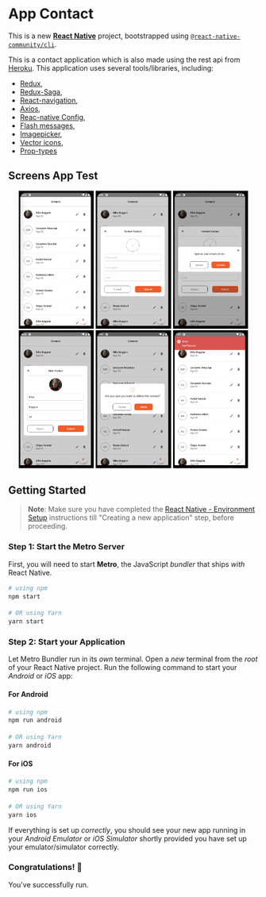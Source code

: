 # App Contact

This is a new [**React Native**](https://reactnative.dev) project, bootstrapped using [`@react-native-community/cli`](https://github.com/react-native-community/cli).

This is a contact application which is also made using the rest api from [Heroku](https://www.heroku.com/contact).
This application uses several tools/libraries, including:

- [Redux](https://redux.js.org/introduction/getting-started),
- [Redux-Saga](https://redux-saga.js.org/docs/introduction/GettingStarted),
- [React-navigation](https://reactnavigation.org/docs/redux-integration),
- [Axios](https://axios-http.com/docs/intro),
- [Reac-native Config](https://www.npmjs.com/package/react-native-config),
- [Flash messages](https://www.npmjs.com/package/react-native-flash-message),
- [Imagepicker](https://github.com/react-native-image-picker),
- [Vector icons](https://oblador.github.io/react-native-vector-icons),
- [Prop-types](https://www.npmjs.com/package/prop-types)

## Screens App Test

<p align="center">
    <img src="AppScreens/contact-list.png" width="30%"> 
    <img src="AppScreens/contact-add.png" width="30%"> 
    <img src="AppScreens/upload-img.png" width="30%" >
    <img src="AppScreens/contact-edit.png" width="30%" >
    <img src="AppScreens/toast-alert.png" width="30%" >
    <img src="AppScreens/submit-alert.png" width="30%" >
</p>

## Getting Started

> **Note**: Make sure you have completed the [React Native - Environment Setup](https://reactnative.dev/docs/environment-setup) instructions till "Creating a new application" step, before proceeding.

### Step 1: Start the Metro Server

First, you will need to start **Metro**, the JavaScript _bundler_ that ships _with_ React Native.

```bash
# using npm
npm start

# OR using Yarn
yarn start
```

### Step 2: Start your Application

Let Metro Bundler run in its _own_ terminal. Open a _new_ terminal from the _root_ of your React Native project. Run the following command to start your _Android_ or _iOS_ app:

#### For Android

```bash
# using npm
npm run android

# OR using Yarn
yarn android
```

#### For iOS

```bash
# using npm
npm run ios

# OR using Yarn
yarn ios
```

If everything is set up _correctly_, you should see your new app running in your _Android Emulator_ or _iOS Simulator_ shortly provided you have set up your emulator/simulator correctly.

### Congratulations! :tada:

You've successfully run.
